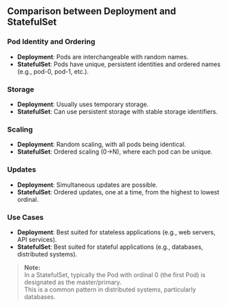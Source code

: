 



## Comparison between Deployment and StatefulSet

### Pod Identity and Ordering
- **Deployment**: Pods are interchangeable with random names.
- **StatefulSet**: Pods have unique, persistent identities and ordered names (e.g., pod-0, pod-1, etc.).

### Storage
- **Deployment**: Usually uses temporary storage.
- **StatefulSet**: Can use persistent storage with stable storage identifiers.

### Scaling
- **Deployment**: Random scaling, with all pods being identical.
- **StatefulSet**: Ordered scaling (0->N), where each pod can be unique.

### Updates
- **Deployment**: Simultaneous updates are possible.
- **StatefulSet**: Ordered updates, one at a time, from the highest to lowest ordinal.

### Use Cases
- **Deployment**: Best suited for stateless applications (e.g., web servers, API services).
- **StatefulSet**: Best suited for stateful applications (e.g., databases, distributed systems).

> **Note:**  
> In a StatefulSet, typically the Pod with ordinal 0 (the first Pod) is designated as the master/primary.  
> This is a common pattern in distributed systems, particularly databases.
